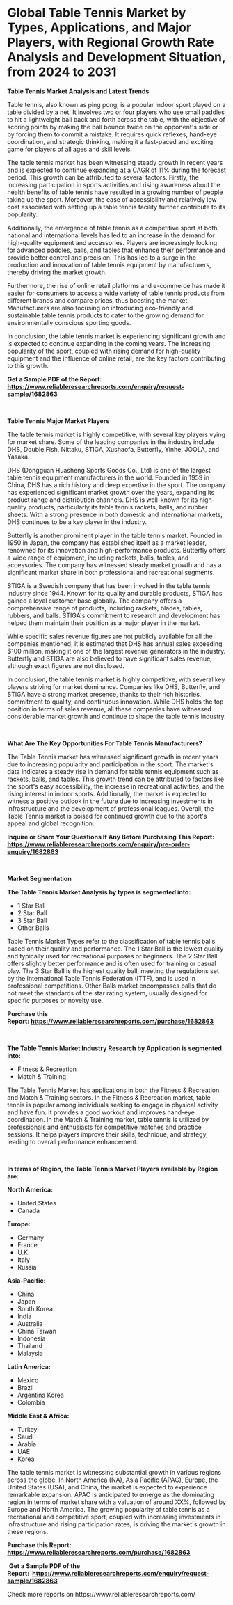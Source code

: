 <p><h1>Global Table Tennis Market by Types, Applications, and Major Players, with Regional Growth Rate Analysis and Development Situation, from 2024 to 2031</h1></p><p><strong>Table Tennis Market Analysis and Latest Trends</strong></p>
<p><p>Table tennis, also known as ping pong, is a popular indoor sport played on a table divided by a net. It involves two or four players who use small paddles to hit a lightweight ball back and forth across the table, with the objective of scoring points by making the ball bounce twice on the opponent's side or by forcing them to commit a mistake. It requires quick reflexes, hand-eye coordination, and strategic thinking, making it a fast-paced and exciting game for players of all ages and skill levels.</p><p>The table tennis market has been witnessing steady growth in recent years and is expected to continue expanding at a CAGR of 11% during the forecast period. This growth can be attributed to several factors. Firstly, the increasing participation in sports activities and rising awareness about the health benefits of table tennis have resulted in a growing number of people taking up the sport. Moreover, the ease of accessibility and relatively low cost associated with setting up a table tennis facility further contribute to its popularity.</p><p>Additionally, the emergence of table tennis as a competitive sport at both national and international levels has led to an increase in the demand for high-quality equipment and accessories. Players are increasingly looking for advanced paddles, balls, and tables that enhance their performance and provide better control and precision. This has led to a surge in the production and innovation of table tennis equipment by manufacturers, thereby driving the market growth.</p><p>Furthermore, the rise of online retail platforms and e-commerce has made it easier for consumers to access a wide variety of table tennis products from different brands and compare prices, thus boosting the market. Manufacturers are also focusing on introducing eco-friendly and sustainable table tennis products to cater to the growing demand for environmentally conscious sporting goods.</p><p>In conclusion, the table tennis market is experiencing significant growth and is expected to continue expanding in the coming years. The increasing popularity of the sport, coupled with rising demand for high-quality equipment and the influence of online retail, are the key factors contributing to this growth.</p></p>
<p><strong>Get a Sample PDF of the Report:&nbsp; <a href="https://www.reliableresearchreports.com/enquiry/request-sample/1682863">https://www.reliableresearchreports.com/enquiry/request-sample/1682863</a></strong></p>
<p>&nbsp;</p>
<p><strong>Table Tennis Major Market Players</strong></p>
<p><p>The table tennis market is highly competitive, with several key players vying for market share. Some of the leading companies in the industry include DHS, Double Fish, Nittaku, STIGA, Xushaofa, Butterfly, Yinhe, JOOLA, and Yasaka.</p><p>DHS (Dongguan Huasheng Sports Goods Co., Ltd) is one of the largest table tennis equipment manufacturers in the world. Founded in 1959 in China, DHS has a rich history and deep expertise in the sport. The company has experienced significant market growth over the years, expanding its product range and distribution channels. DHS is well-known for its high-quality products, particularly its table tennis rackets, balls, and rubber sheets. With a strong presence in both domestic and international markets, DHS continues to be a key player in the industry.</p><p>Butterfly is another prominent player in the table tennis market. Founded in 1950 in Japan, the company has established itself as a market leader, renowned for its innovation and high-performance products. Butterfly offers a wide range of equipment, including rackets, balls, tables, and accessories. The company has witnessed steady market growth and has a significant market share in both professional and recreational segments.</p><p>STIGA is a Swedish company that has been involved in the table tennis industry since 1944. Known for its quality and durable products, STIGA has gained a loyal customer base globally. The company offers a comprehensive range of products, including rackets, blades, tables, rubbers, and balls. STIGA's commitment to research and development has helped them maintain their position as a major player in the market.</p><p>While specific sales revenue figures are not publicly available for all the companies mentioned, it is estimated that DHS has annual sales exceeding $100 million, making it one of the largest revenue generators in the industry. Butterfly and STIGA are also believed to have significant sales revenue, although exact figures are not disclosed.</p><p>In conclusion, the table tennis market is highly competitive, with several key players striving for market dominance. Companies like DHS, Butterfly, and STIGA have a strong market presence, thanks to their rich histories, commitment to quality, and continuous innovation. While DHS holds the top position in terms of sales revenue, all these companies have witnessed considerable market growth and continue to shape the table tennis industry.</p></p>
<p>&nbsp;</p>
<p><strong>What Are The Key Opportunities For Table Tennis Manufacturers?</strong></p>
<p><p>The Table Tennis market has witnessed significant growth in recent years due to increasing popularity and participation in the sport. The market's data indicates a steady rise in demand for table tennis equipment such as rackets, balls, and tables. This growth trend can be attributed to factors like the sport's easy accessibility, the increase in recreational activities, and the rising interest in indoor sports. Additionally, the market is expected to witness a positive outlook in the future due to increasing investments in infrastructure and the development of professional leagues. Overall, the Table Tennis market is poised for continued growth due to the sport's appeal and global recognition.</p></p>
<p><strong>Inquire or Share Your Questions If Any Before Purchasing This Report: <a href="https://www.reliableresearchreports.com/enquiry/pre-order-enquiry/1682863">https://www.reliableresearchreports.com/enquiry/pre-order-enquiry/1682863</a></strong></p>
<p>&nbsp;</p>
<p><strong>Market Segmentation</strong></p>
<p><strong>The Table Tennis Market Analysis by types is segmented into:</strong></p>
<p><ul><li>1 Star Ball</li><li>2 Star Ball</li><li>3 Star Ball</li><li>Other Balls</li></ul></p>
<p><p>Table Tennis Market Types refer to the classification of table tennis balls based on their quality and performance. The 1 Star Ball is the lowest quality and typically used for recreational purposes or beginners. The 2 Star Ball offers slightly better performance and is often used for training or casual play. The 3 Star Ball is the highest quality ball, meeting the regulations set by the International Table Tennis Federation (ITTF), and is used in professional competitions. Other Balls market encompasses balls that do not meet the standards of the star rating system, usually designed for specific purposes or novelty use.</p></p>
<p><strong>Purchase this Report:&nbsp;<a href="https://www.reliableresearchreports.com/purchase/1682863">https://www.reliableresearchreports.com/purchase/1682863</a></strong></p>
<p>&nbsp;</p>
<p><strong>The Table Tennis Market Industry Research by Application is segmented into:</strong></p>
<p><ul><li>Fitness & Recreation</li><li>Match & Training</li></ul></p>
<p><p>The Table Tennis Market has applications in both the Fitness & Recreation and Match & Training sectors. In the Fitness & Recreation market, table tennis is popular among individuals seeking to engage in physical activity and have fun. It provides a good workout and improves hand-eye coordination. In the Match & Training market, table tennis is utilized by professionals and enthusiasts for competitive matches and practice sessions. It helps players improve their skills, technique, and strategy, leading to overall performance enhancement.</p></p>
<p>&nbsp;</p>
<p><strong>In terms of Region, the Table Tennis Market Players available by Region are:</strong></p>
<p>
    <p> <strong> North America: </strong>
        <ul>
            <li>United States</li>
            <li>Canada</li>
        </ul>
        </p> 
    <p> <strong> Europe: </strong>
        <ul>
            <li>Germany</li>
            <li>France</li>
            <li>U.K.</li>
            <li>Italy</li>
            <li>Russia</li>
        </ul>
        </p> 
    <p> <strong> Asia-Pacific: </strong>
        <ul>
            <li>China</li>
            <li>Japan</li>
            <li>South Korea</li>
            <li>India</li>
            <li>Australia</li>
            <li>China Taiwan</li>
            <li>Indonesia</li>
            <li>Thailand</li>
            <li>Malaysia</li>
        </ul>
        </p> 
    <p> <strong> Latin America: </strong>
        <ul>
            <li>Mexico</li>
            <li>Brazil</li>
            <li>Argentina Korea</li>
            <li>Colombia</li>
        </ul>
        </p> 
    <p> <strong> Middle East & Africa: </strong>
        <ul>
            <li>Turkey</li>
            <li>Saudi</li>
            <li>Arabia</li>
            <li>UAE</li>
            <li>Korea</li>
        </ul>
    </p>
    </p>
<p><p>The table tennis market is witnessing substantial growth in various regions across the globe. In North America (NA), Asia Pacific (APAC), Europe, the United States (USA), and China, the market is expected to experience remarkable expansion. APAC is anticipated to emerge as the dominating region in terms of market share with a valuation of around XX%, followed by Europe and North America. The growing popularity of table tennis as a recreational and competitive sport, coupled with increasing investments in infrastructure and rising participation rates, is driving the market's growth in these regions.</p></p>
<p><strong>Purchase this Report: <a href="https://www.reliableresearchreports.com/purchase/1682863">https://www.reliableresearchreports.com/purchase/1682863</a></strong></p>
<p>&nbsp;<strong>Get a Sample PDF of the Report:&nbsp;&nbsp;<a href="https://www.reliableresearchreports.com/enquiry/request-sample/1682863">https://www.reliableresearchreports.com/enquiry/request-sample/1682863</a></strong></p>
<p><strong></strong></p>
<p>Check more reports on https://www.reliableresearchreports.com/</p>